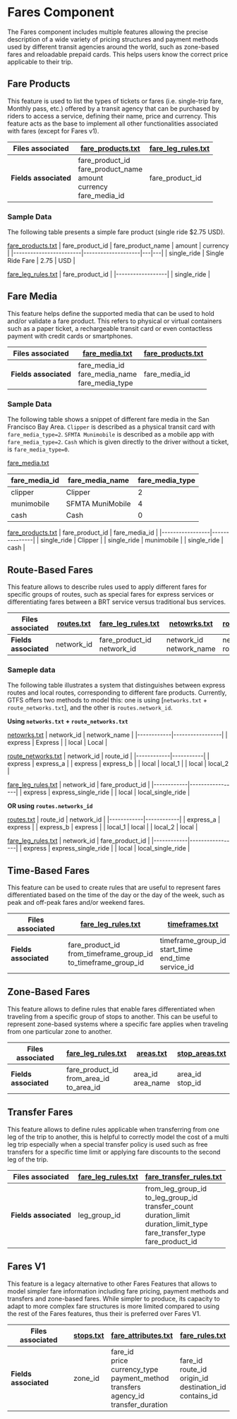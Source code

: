 # Fares Component
The Fares component includes multiple features allowing the precise description of a wide variety of pricing structures and payment methods used by different transit agencies around the world, such as zone-based fares and reloadable prepaid cards. This helps users know the correct price applicable to their trip.

## Fare Products

<div class="grid" markdown>

This feature is used to list the types of tickets or fares (i.e. single-trip fare, Monthly pass, etc.)  offered by a transit agency that can be purchased by riders to access a service, defining their name, price and currency. This feature acts as the base to implement all other functionalities associated with fares (except for Fares v1).

| Files associated      | [fare_products.txt](/schedule/reference/#fare_productstxt)                  | [fare_leg_rules.txt](/schedule/reference/#fare_leg_rulestxt)  |
|-----------------------|-----------------------------------------------------------------------------|--------------------|
| **Fields associated** | fare_product_id<br>fare_product_name<br>amount<br>currency<br>fare_media_id | fare_product_id    |

</div>

### Sample Data
The following table presents a simple fare product (single ride $2.75 USD). 

[fare_products.txt](/schedule/reference/#fare_productstxt)
| fare_product_id  | fare_product_name  | amount  | currency  |
|------------------------|--------------------|---|---|
| single_ride | Single Ride Fare |  2.75 | USD  |

[fare_leg_rules.txt](/schedule/reference/#fare_leg_rulestxt)
| fare_product_id  |
|------------------|
| single_ride |

## Fare Media

<div class="grid" markdown>

This feature helps define the supported media that can be used to hold and/or validate a fare product. This refers to physical or virtual containers such as a paper ticket, a rechargeable transit card or even contactless payment with credit cards or smartphones.

| Files associated      | [fare_media.txt](/schedule/reference/#fare_mediatxt)                                       | [fare_products.txt](/schedule/reference/#fare_productstxt)  |
|-----------------------|-----------------------------------------------------|-------------------|
| **Fields associated** | fare_media_id<br>fare_media_name<br>fare_media_type | fare_media_id     |

</div>

### Sample Data
The following table shows a snippet of different fare media in the San Francisco Bay Area. `Clipper` is described as a physical transit card with `fare_media_type=2`. `SFMTA Munimobile` is described as a mobile app with `fare_media_type=2`. `Cash` which is given directly to the driver without a ticket, is `fare_media_type=0`.

[fare_media.txt](../../reference/#fare_mediatxt)

| fare_media_id | fare_media_name  | fare_media_type |
|---------------|------------------|-----------------|
| clipper       | Clipper          | 2               |
| munimobile    | SFMTA MuniMobile | 4               |
| cash          | Cash             | 0               |

[fare_products.txt](/schedule/reference/#fare_productstxt)
| fare_product_id | fare_media_id |
|-----------------|---------------|
| single_ride     | Clipper       | 
| single_ride     | munimobile    |
| single_ride     | cash          |

## Route-Based Fares

<div class="grid" markdown>

This feature allows to describe rules used to apply different fares for specific groups of routes, such as special fares for express services or differentiating fares between a BRT service versus traditional bus services.

| Files associated      | [routes.txt](/schedule/reference/#routestxt) | [fare_leg_rules.txt](/schedule/reference/#fare_leg_rulestxt)            | [netowrks.txt](/schedule/reference/#networkstxt)               | [route_networks.txt](/schedule/reference/#route_networkstxt)    |
|-----------------------|------------|-------------------------------|----------------------------|------------------------|
| **Fields associated** | network_id | fare_product_id<br>network_id | network_id<br>network_name | network_id<br>route_id |

</div>

### Sameple data
The following table illustrates a system that distinguishes between express routes and local routes, corresponding to different fare products. Currently, GTFS offers two methods to model this: one is using [`networks.txt` + `route_networks.txt`], and the other is `routes.network_id`.

**Using `networks.txt` + `route_networks.txt`**

[netowrks.txt](/schedule/reference/#networkstxt)
| network_id | network_name    |
|------------|-----------------|
| express    | Express         |
| local      | Local           |

[route_networks.txt](/schedule/reference/#route_networkstxt)
| network_id | route_id |
|------------|-----------|
| express    | express_a |
| express    | express_b |
| local      | local_1   |
| local      | local_2   |

[fare_leg_rules.txt](/schedule/reference/#fare_leg_rulestxt)
| network_id | fare_product_id |
|------------|-----------------|
| express    | express_single_ride |
| local      | local_single_ride   |

**OR using `routes.networks_id`**

[routes.txt](/schedule/reference/#routestxt)
| route_id   | network_id |
|------------|------------|
| express_a  | express    |
| express_b  | express    |
| local_1    | local      |
| local_2    | local      |

[fare_leg_rules.txt](/schedule/reference/#fare_leg_rulestxt)
| network_id | fare_product_id |
|------------|-----------------|
| express    | express_single_ride |
| local      | local_single_ride   |

## Time-Based Fares

<div class="grid" markdown>

This feature can be used to create rules that are useful to represent fares differentiated based on the time of the day or the day of the week, such as peak and off-peak fares and/or weekend fares.

| Files associated      | [fare_leg_rules.txt](/schedule/reference/#fare_leg_rulestxt)        | [timeframes.txt](/schedule/reference/#timeframestxt)       |
|-----------------------|---------------------------------------------------------------------|------------------------------------------------------------|
| **Fields associated** | fare_product_id<br>from_timeframe_group_id<br>to_timeframe_group_id | timeframe_group_id<br>start_time<br>end_time<br>service_id |

</div>

## Zone-Based Fares

<div class="grid" markdown>

This feature allows to define rules that enable fares differentiated when traveling from a specific group of stops to another. This can be useful to represent zone-based systems where a specific fare applies when traveling from one particular zone to another.

| Files associated      | [fare_leg_rules.txt](/schedule/reference/#fare_leg_rulestxt)                            | [areas.txt](/schedule/reference/#areastxt)            | [stop_areas.txt](/schedule/reference/#stop_areastxt)     |
|-----------------------|-----------------------------------------------|----------------------|--------------------|
| **Fields associated** | fare_product_id<br>from_area_id<br>to_area_id | area_id<br>area_name | area_id<br>stop_id |

</div>

## Transfer Fares

<div class="grid" markdown>

This feature allows to define rules applicable when transferring from one leg of the trip to another, this is helpful to correctly model the cost of a multi leg trip especially when a special transfer policy is used such as free transfers for a specific time limit or applying fare discounts to the second leg of the trip.

| Files associated      | [fare_leg_rules.txt](/schedule/reference/#fare_leg_rulestxt) | [fare_transfer_rules.txt](/schedule/reference/#fare_transfer_rulestxt)                                                                                                                  |
|-----------------------|--------------------|------------------------------------------------------------------------------------------------------------------------------------------|
| **Fields associated** | leg_group_id       | from_leg_group_id<br>to_leg_group_id<br>transfer_count<br>duration_limit<br>duration_limit_type<br>fare_transfer_type<br>fare_product_id |

</div>

## Fares V1

<div class="grid" markdown>

This feature is a legacy alternative to other Fares Features that allows to model simpler fare information including fare pricing, payment methods and transfers and zone-based fares. While simpler to produce, its capacity to adapt to more complex fare structures is more limited compared to using the rest of the Fares features, thus their is preferred over Fares V1.

| Files associated      | [stops.txt](/schedule/reference/#stopstxt) | [fare_attributes.txt](/schedule/reference/#fare_attributestxt)                                                                                | [fare_rules.txt](/schedule/reference/#fare_rulestxt)                                                    |
|-----------------------|-----------|----------------------------------------------------------------------------------------------------|-------------------------------------------------------------------|
| **Fields associated** | zone_id   | fare_id<br>price<br>currency_type<br>payment_method<br>transfers<br>agency_id<br>transfer_duration | fare_id<br>route_id<br>origin_id<br>destination_id<br>contains_id |

</div>
